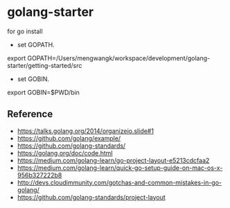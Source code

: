 # golang-starter

for go install

* set GOPATH.

export GOPATH=/Users/mengwangk/workspace/development/golang-starter/getting-started/src

* set GOBIN.

export GOBIN=$PWD/bin


## Reference

* https://talks.golang.org/2014/organizeio.slide#1
* https://github.com/golang/example/
* https://github.com/golang-standards/
* https://golang.org/doc/code.html
* https://medium.com/golang-learn/go-project-layout-e5213cdcfaa2
* https://medium.com/golang-learn/quick-go-setup-guide-on-mac-os-x-956b327222b8
* http://devs.cloudimmunity.com/gotchas-and-common-mistakes-in-go-golang/
* https://github.com/golang-standards/project-layout
